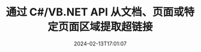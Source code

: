 ---
############################# Static ############################
layout: "auto-gen-parser"
date: 2024-02-13T17:01:07
draft: false
otherformats: ott pdf pps ppsx ppt pptx rtf tex vdx vsdm vsdx vssm vssx vstm vstx vsx
ext: one

############################# Head ############################
head_title: ".NET 用于从文档、页面或页面区域解析和提取超链接的 API"
head_description: "GroupDocs.Parser .NET API 使软件程序员能够从 PDF、DOCX、XLSX、CSV、PPTX、EML、MSG、EPUB 的文档、页面或页面区域中提取超链接＆ 还有很多。"

############################# Header ############################
title: "通过 C#/VB.NET API 从文档、页面或特定页面区域提取超链接"
description: "GroupDocs.Parser .NET API 允许软件开发者从 PDF、DOC、DOCX、PPT、PPTX、EML、MSG 的文档、页面或页面区域中解析和提取超链接、XLS、XLSX、CSV、ODT、RTF、EPUB 和许多其他文档。"
bg_image: "https://cms.admin.containerize.com/templates/aspose/App_Themes/V3/images/bg/header1.png"
bg_overlay: false
button:
    enable: true
    icon: "fas fa-arrow-down"
    label: "下载免费试用版"
    link: "https://downloads.groupdocs.com/parser/net"

############################# SubMenu ############################
submenu:
    enable: true

    left:
        img_alt: "GroupDocs.Parser for .NET"
        image: "https://cms.admin.containerize.com/templates/groupdocs/images/product-logos/90x90-noborder/groupdocs-parser-net.png"
        product: "GroupDocs.Parser"
        platform: ".NET"

    middle:
        button:

            # button loop
            - link: "https://apireference.groupdocs.com/parser/net"
              text: "API参考"

            # button loop
            - link: "https://github.com/groupdocs-parser"
              text: "代码示例"

            # button loop
            - link: "https://products.groupdocs.app/parser/family"
              text: "现场演示"

            # button loop
            - link: "https://purchase.groupdocs.com/pricing/parser/net"
              text: "价钱"

    right:
        link_download: "https://downloads.groupdocs.com/parser"
        link_learn: "https://docs.groupdocs.com/parser/net"
        link_buy: "https://purchase.groupdocs.com"

############################# About ############################
about:
    enable: true
    title: "如何通过 .NET API 解析和提取 ONE 文档中的超链接？"
    content: |
        超链接是指向整个文档或文档中特定部分的一段文本、图像或图标。使用超链接允许用户导航到网页或文档。通常需要从文档中提取超链接并使用它来访问外部文档或网页。 GroupDocs.Parser for .NET 是一个令人着迷的文档文本提取 API，它提供了用于实施文本和元数据提取解决方案的完整功能。它支持从 PDF、电子邮件、电子书、Microsoft Office 格式中提取文本和超链接：Word (DOC、DOCX)、PowerPoint (PPT、PPTX)、Excel ( XLS、XLSX）、LibreOffice 格式等等。它支持多种高级功能，用于文档解析、提取纯文本和结构化文本、按关键字搜索文本、提取元数据或图像、容器以及附件等等。
        
        

############################# Steps ############################
steps:
    enable: true
    title_left: "从 .NET 中的 ONE 中提取超链接"
    content_left: |
        [GroupDocs.Parser for .NET](/zh/parser/net/) 让 C# 开发者只需执行几个简单的步骤即可轻松从 ONE 文件中提取超链接。
        
        * 实例化初始文档的 [Parser](https://reference.groupdocs.com/net/parser/groupdocs.parser/parser) 对象；
        * 检查文档是否支持超链接提取；
        * 调用 [GetHyperlinks](https://reference.groupdocs.com/parser/net/groupdocs.parser/parser/methods/gethyperlinks) 方法并获取 [PageHyperlinkArea](https://reference.groupdocs.com/parser/net/groupdocs.parser.data/pagehyperlinkarea) 对象；
        * 遍历集合并获取超链接文本和 URL。

    title_right: "了解有关超链接提取的更多信息"
    content_right: |
        * <a href="https://docs.groupdocs.com/parser/net/extract-hyperlinks-from-document/">如何从文档中提取超链接</a>
        * <a href="https://docs.groupdocs.com/parser/net/extract-hyperlinks-from-document-page/">如何从文档页面中提取超链接</a>
        * <a href="https://docs.groupdocs.com/parser/net/extract-hyperlinks-from-document-page-area/">如何从文档页面区域中提取超链接</a>
    
    code: |
     {{% parser/additional-styles %}}
     {{< parser/code-parser title="如何使用 C# 示例代码从 ONE 文件中提取超链接">}}

        ```csharp    
        // 使用 GroupDocs.Parser API 从 ONE 文件中提取超链接
        // 创建 Parser 类的实例
        using (Parser parser = new Parser(filePath)) {
            // 检查文档是否支持超链接提取
            if (!parser.Features.Hyperlinks) {
                Console.WriteLine("文档不支持超链接提取。");
                return;
            }
            // 从文档中提取超链接
            IEnumerable<PageHyperlinkArea> hyperlinks = parser.GetHyperlinks();
            // 迭代超链接
            foreach (PageHyperlinkArea h in hyperlinks) {
                // 打印超链接文本
                Console.WriteLine(h.Text);
                // 打印超链接 URL
                Console.WriteLine(h.Url);
                Console.WriteLine();
            }
        }
        ```
     {{< /parser/code-parser >}}

############################# More ############################
more:
    enable: true
    title_left: "系统要求"
    content_left: |
        GroupDocs.Parser for .NET 所有主要平台和操作系统均支持 API。在执行下面的代码之前，请确保您的系统上安装了以下先决条件。
        
        * 操作系统：Microsoft Windows、Linux、MacOS
        * 开发环境：Microsoft Visual Studio, Xamarin, MonoDevelop
        * 构架
        * 从 [Nuget](https://www.nuget.org/packages/groupdocs.parser) 下载最新版本的 GroupDocs.Parser for .NET

    title_right: "为什么使用GroupDocs.Parser for .NET"
    content_right: |
        * 支持从任何支持的文档中提取纯文本    
        * 通过用户定义的模板解析文档    
        * 全面支持结构化文本提取    
        * 通过关键字和正则表达式进行文本搜索    
        * 提取格式化文本、元数据、图像、容器和附件    
        * 提取某些支持的文档格式的目录    
        * 从 PDF 文档解析表单数据    
        * 从文档中提取超链接   
        
############################# About Formats ############################
about_formats:
    enable: true

############################# More Formats ############################
more_formats:
    enable: true
    title: "从其他文档格式中提取超链接"
    content: |
        .NET 针对文件格式和图像的文档解析和超链接提取 API。提取一些流行文件格式的数据，如下所述。

############################# Back to top ###############################
back_to_top:
    enable: true
---